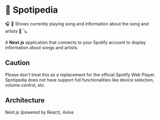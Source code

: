 # 🎤  Spotipedia

🎧 🎹 Shows currently playing song and information about the song and artists 🎸 🪕

A **Next.js** application that connects to your Spotify account to display information about songs and artists.

## Caution

Please don't treat this as a replacement for the official Spotify Web Player. Spotipedia does not have support full functionalities like device selection, volume control, etc.

## Architecture

Next.js (powered by React), Axios
